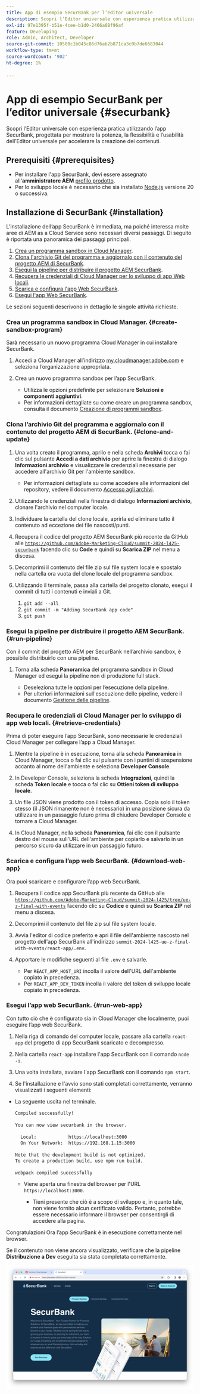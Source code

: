 ```yaml
---
title: App di esempio SecurBank per l’editor universale
description: Scopri l’Editor universale con esperienza pratica utilizzando l’app SecurBank, progettata per mostrare la potenza, la flessibilità e l’usabilità dell’Editor universale per accelerare la creazione dei contenuti.
exl-id: 97e1395f-b51e-4cee-b1d0-2466a08f96af
feature: Developing
role: Admin, Architect, Developer
source-git-commit: 10580c1b045c86d76ab2b871ca3c0b7de6683044
workflow-type: tm+mt
source-wordcount: '902'
ht-degree: 1%

---
```


# App di esempio SecurBank per l’editor universale {#securbank}

Scopri l’Editor universale con esperienza pratica utilizzando l’app SecurBank, progettata per mostrare la potenza, la flessibilità e l’usabilità dell’Editor universale per accelerare la creazione dei contenuti.

## Prerequisiti {#prerequisites}

* Per installare l&#39;app SecurBank, devi essere assegnato all&#39;**amministratore AEM** [profilo prodotto](/help/journey-onboarding/assign-profiles-aem.md).
* Per lo sviluppo locale è necessario che sia installato [Node.js](https://nodejs.org) versione 20 o successiva.

## Installazione di SecurBank {#installation}

L’installazione dell’app SecurBank è immediata, ma poiché interessa molte aree di AEM as a Cloud Service sono necessari diversi passaggi. Di seguito è riportata una panoramica dei passaggi principali.

1. [Crea un programma sandbox in Cloud Manager](#create-sandbox-program).
1. [Clona l&#39;archivio Git del programma e aggiornalo con il contenuto del progetto AEM di SecurBank](#clone-and-update).
1. [Esegui la pipeline per distribuire il progetto AEM SecurBank](#run-pipeline).
1. [Recupera le credenziali di Cloud Manager per lo sviluppo di app Web locali](#retrieve-credentials).
1. [Scarica e configura l&#39;app Web SecurBank](#download-web-app).
1. [Esegui l&#39;app Web SecurBank](#run-web-app).

Le sezioni seguenti descrivono in dettaglio le singole attività richieste.

### Crea un programma sandbox in Cloud Manager. {#create-sandbox-program}

Sarà necessario un nuovo programma Cloud Manager in cui installare SecurBank.

1. Accedi a Cloud Manager all’indirizzo [my.cloudmanager.adobe.com](https://my.cloudmanager.adobe.com/) e seleziona l’organizzazione appropriata.

1. Crea un nuovo programma sandbox per l’app SecurBank.

   * Utilizza le opzioni predefinite per selezionare **Soluzioni e componenti aggiuntivi**.
   * Per informazioni dettagliate su come creare un programma sandbox, consulta il documento [Creazione di programmi sandbox](/help/implementing/cloud-manager/getting-access-to-aem-in-cloud/creating-sandbox-programs.md).

### Clona l’archivio Git del programma e aggiornalo con il contenuto del progetto AEM di SecurBank. {#clone-and-update}

1. Una volta creato il programma, aprilo e nella scheda **Archivi** tocca o fai clic sul pulsante **Accedi a dati archivio** per aprire la finestra di dialogo **Informazioni archivio** e visualizzare le credenziali necessarie per accedere all&#39;archivio Git per l&#39;ambiente sandbox.

   * Per informazioni dettagliate su come accedere alle informazioni del repository, vedere il documento [Accesso agli archivi](/help/implementing/cloud-manager/managing-code/accessing-repos.md).

1. Utilizzando le credenziali nella finestra di dialogo **Informazioni archivio**, clonare l&#39;archivio nel computer locale.

1. Individuare la cartella del clone locale, aprirla ed eliminare tutto il contenuto ad eccezione dei file nascosti/punti.

1. Recupera il codice del progetto AEM SecurBank più recente da GitHub alle [`https://github.com/Adobe-Marketing-Cloud/summit-2024-l425-securbank`](https://github.com/Adobe-Marketing-Cloud/summit-2024-l425-securbank) facendo clic su **Code** e quindi su **Scarica ZIP** nel menu a discesa.

1. Decomprimi il contenuto del file zip sul file system locale e spostalo nella cartella ora vuota del clone locale del programma sandbox.

1. Utilizzando il terminale, passa alla cartella del progetto clonato, esegui il commit di tutti i contenuti e inviali a Git.

   1. `git add --all`
   1. `git commit -m "Adding SecurBank app code"`
   1. `git push`

### Esegui la pipeline per distribuire il progetto AEM SecurBank. {#run-pipeline}

Con il commit del progetto AEM per SecurBank nell’archivio sandbox, è possibile distribuirlo con una pipeline.

1. Torna alla scheda **Panoramica** del programma sandbox in Cloud Manager ed esegui la pipeline non di produzione full stack.

   * Deseleziona tutte le opzioni per l’esecuzione della pipeline.
   * Per ulteriori informazioni sull&#39;esecuzione delle pipeline, vedere il documento [Gestione delle pipeline](/help/implementing/cloud-manager/configuring-pipelines/managing-pipelines.md#running-pipelines).

### Recupera le credenziali di Cloud Manager per lo sviluppo di app web locali. {#retrieve-credentials}

Prima di poter eseguire l’app SecurBank, sono necessarie le credenziali Cloud Manager per collegare l’app a Cloud Manager.

1. Mentre la pipeline è in esecuzione, torna alla scheda **Panoramica** in Cloud Manager, tocca o fai clic sul pulsante con i puntini di sospensione accanto al nome dell&#39;ambiente e seleziona **Developer Console**.

1. In Developer Console, seleziona la scheda **Integrazioni**, quindi la scheda **Token locale** e tocca o fai clic su **Ottieni token di sviluppo locale**.

1. Un file JSON viene prodotto con il token di accesso. Copia solo il token stesso (il JSON rimanente non è necessario) in una posizione sicura da utilizzare in un passaggio futuro prima di chiudere Developer Console e tornare a Cloud Manager.

1. In Cloud Manager, nella scheda **Panoramica**, fai clic con il pulsante destro del mouse sull&#39;URL dell&#39;ambiente per copiarlo e salvarlo in un percorso sicuro da utilizzare in un passaggio futuro.

### Scarica e configura l’app web SecurBank. {#download-web-app}

Ora puoi scaricare e configurare l’app web SecurBank.

1. Recupera il codice app SecurBank più recente da GitHub alle [`https://github.com/Adobe-Marketing-Cloud/summit-2024-l425/tree/ue-z-final-with-events`](https://github.com/Adobe-Marketing-Cloud/summit-2024-l425/tree/ue-z-final-with-events) facendo clic su **Codice** e quindi su **Scarica ZIP** nel menu a discesa.

1. Decomprimi il contenuto del file zip sul file system locale.

1. Avvia l&#39;editor di codice preferito e apri il file dell&#39;ambiente nascosto nel progetto dell&#39;app SecurBank all&#39;indirizzo `summit-2024-l425-ue-z-final-with-events/react-app/.env`.

1. Apportare le modifiche seguenti al file `.env` e salvarle.

   * Per `REACT_APP_HOST_URI` incolla il valore dell&#39;URL dell&#39;ambiente copiato in precedenza.
   * Per `REACT_APP_DEV_TOKEN` incolla il valore del token di sviluppo locale copiato in precedenza.

### Esegui l’app web SecurBank. {#run-web-app}

Con tutto ciò che è configurato sia in Cloud Manager che localmente, puoi eseguire l’app web SecurBank.

1. Nella riga di comando del computer locale, passare alla cartella `react-app` del progetto di app SecurBank scaricato e decompresso.

1. Nella cartella `react-app` installare l&#39;app SecurBank con il comando `node -i`.

1. Una volta installata, avviare l&#39;app SecurBank con il comando `npm start`.

1. Se l&#39;installazione e l&#39;avvio sono stati completati correttamente, verranno visualizzati i seguenti elementi:

* La seguente uscita nel terminale.

  ```text
  Compiled successfully!
  
  You can now view securbank in the browser.
  
    Local:            https://localhost:3000
    On Your Network:  https://192.168.1.15:3000
  
  Note that the development build is not optimized.
  To create a production build, use npm run build.
  
  webpack compiled successfully
  ```

   * Viene aperta una finestra del browser per l&#39;URL `https://localhost:3000`.

      * Tieni presente che ciò è a scopo di sviluppo e, in quanto tale, non viene fornito alcun certificato valido. Pertanto, potrebbe essere necessario informare il browser per consentirgli di accedere alla pagina.

Congratulazioni Ora l’app SecurBank è in esecuzione correttamente nel browser.

Se il contenuto non viene ancora visualizzato, verificare che la pipeline **Distribuzione a Dev** eseguita sia stata completata correttamente.

![App SecurBank nel browser](assets/securbank.png)
